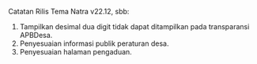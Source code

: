 Catatan Rilis Tema Natra v22.12, sbb:

1. Tampilkan desimal dua digit tidak dapat ditampilkan pada transparansi APBDesa.
2. Penyesuaian informasi publik peraturan desa.
3. Penyesuaian halaman pengaduan.